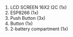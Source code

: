 1) LCD SCREEN 16X2 I2C     (1x)
2) ESP8266                 (1x)
3) Push Button             (3x)
4) Button                  (1x)
5) 2-battery compartment   (1x)